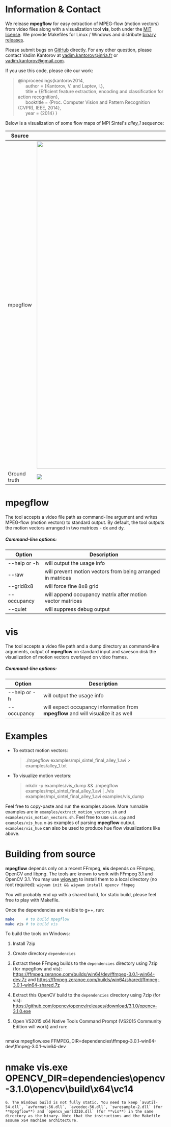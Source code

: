# Information & Contact

We release **mpegflow** for easy extraction of MPEG-flow (motion vectors) from video files along with a visualization tool **vis**, both under the [MIT license](http://github.com/vadimkantorov/mpegflow/blob/master/LICENSE). We provide Makefiles for Linux / Windows and distribute [binary releases](http://github.com/vadimkantorov/mpegflow/releases).

Please submit bugs on [GitHub](http://github.com/vadimkantorov/mpeflow/issues) directly. For any other question, please contact Vadim Kantorov at vadim.kantorov@inria.fr or vadim.kantorov@gmail.com.

If you use this code, please cite our work:

> @inproceedings{kantorov2014,  
&nbsp;&nbsp;&nbsp;&nbsp;&nbsp;&nbsp;author = {Kantorov, V. and Laptev, I.},  
&nbsp;&nbsp;&nbsp;&nbsp;&nbsp;&nbsp;title = {Efficient feature extraction, encoding and classification for action recognition},  
&nbsp;&nbsp;&nbsp;&nbsp;&nbsp;&nbsp;booktitle = {Proc. Computer Vision and Pattern Recognition (CVPR), IEEE, 2014},  
&nbsp;&nbsp;&nbsp;&nbsp;&nbsp;&nbsp;year = {2014}
}


Below is a visualization of some flow maps of MPI Sintel's *alley_1* sequence:

Source | 3 | 15 | 50
--- | --- | --- | ---
mpegflow | <img src="https://raw.githubusercontent.com/vadimkantorov/mpegflow/master/examples/mpi_sintel_final_alley_1_vis_hue_examples/000003.png" width="1024" /> | <img src="https://raw.githubusercontent.com/vadimkantorov/mpegflow/master/examples/mpi_sintel_final_alley_1_vis_hue_examples/000015.png" width="1024" /> | <img src="https://raw.githubusercontent.com/vadimkantorov/mpegflow/master/examples/mpi_sintel_final_alley_1_vis_hue_examples/000050.png" width="1024" />
Ground truth | ![](https://raw.githubusercontent.com/vadimkantorov/mpegflow/master/examples/mpi_sintel_final_alley_1_vis_hue_examples/gt_frame_0002.png) | ![](https://raw.githubusercontent.com/vadimkantorov/mpegflow/master/examples/mpi_sintel_final_alley_1_vis_hue_examples/gt_frame_0014.png) | ![](https://raw.githubusercontent.com/vadimkantorov/mpegflow/master/examples/mpi_sintel_final_alley_1_vis_hue_examples/gt_frame_0049.png)

# mpegflow
The tool accepts a video file path as command-line argument and writes MPEG-flow (motion vectors) to standard output. By default, the tool outputs the motion vectors arranged in two matrices - dx and dy.

##### Command-line options:

Option | Description
--- | ---
--help or -h | will output the usage info
--raw | will prevent motion vectors from being arranged in matrices
--grid8x8 | will force fine 8x8 grid
--occupancy | will append occupancy matrix after motion vector matrices
--quiet | will suppress debug output

# vis
The tool accepts a video file path and a dump directory as command-line arguments, output of **mpegflow** on standard input and saveson disk the visualization of motion vectors overlayed on video frames.

##### Command-line options:

Option | Description
--- | ---
--help or -h | will output the usage info
--occupancy | will expect occupancy information from **mpegflow** and will visualize it as well

# Examples

- To extract motion vectors:
  > ./mpegflow examples/mpi_sintel_final_alley_1.avi > examples/alley_1.txt

- To visualize motion vectors:
  > mkdir -p examples/vis_dump && ./mpegflow examples/mpi_sintel_final_alley_1.avi | ./vis examples/mpi_sintel_final_alley_1.avi examples/vis_dump

Feel free to copy-paste and run the examples above. More runnable examples are in ```examples/extract_motion_vectors.sh``` and ```examples/vis_motion_vectors.sh```. Feel free to use ```vis.cpp``` and ```examples/vis_hue.m``` as examples of parsing **mpegflow** output. ```examples/vis_hue``` can also be used to produce hue flow visualizations like above.

# Building from source
**mpegflow** depends only on a recent FFmpeg, **vis** depends on FFmpeg, OpenCV and libpng. The tools are known to work with FFmpeg 3.1 and OpenCV 3.1. You may use [wigwam](http://wigwam.in) to install them to a local directory (no root required):
```wigwam init && wigwam install opencv ffmpeg```

You will probably end up with a shared build, for static build, please feel free to play with Makefile.

Once the dependencies are visible to g++, run:
```bash
make     # to build mpegflow
make vis # to build vis
```

To build the tools on Windows:

1. Install 7zip
2. Create directory `dependencies`
3. Extract these FFmpeg builds to the `dependencies` directory using 7zip (for mpegflow and vis): https://ffmpeg.zeranoe.com/builds/win64/dev/ffmpeg-3.0.1-win64-dev.7z and https://ffmpeg.zeranoe.com/builds/win64/shared/ffmpeg-3.0.1-win64-shared.7z
4. Extract this OpenCV build to the `dependencies` directory using 7zip (for vis): https://github.com/opencv/opencv/releases/download/3.1.0/opencv-3.1.0.exe
5. Open VS2015 x64 Native Tools Command Prompt (VS2015 Community Edition will work) and run:

   ```shell
nmake mpegflow.exe FFMPEG_DIR=dependencies\ffmpeg-3.0.1-win64-dev\ffmpeg-3.0.1-win64-dev
# nmake vis.exe OPENCV_DIR=dependencies\opencv-3.1.0\opencv\build\x64\vc14
```
6. The Windows build is not fully static. You need to keep `avutil-54.dll`, `avformat-56.dll`, `avcodec-56.dll`, `swresample-2.dll` (for **mpegflow**) and `opencv_world310.dll` (for **vis**) in the same directory as the binary. Note that the instructions and the Makefile assume x64 machine architecture.
